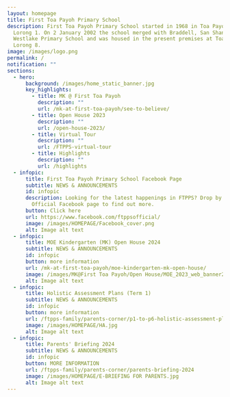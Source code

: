 ```yaml
---
layout: homepage
title: First Toa Payoh Primary School
description: First Toa Payoh Primary School started in 1968 in Toa Payoh ,
  Lorong 1. On 2 January 2002 the school merged with Braddell, San Shan and
  Westlake Primary School and was housed in the present premises at Toa Payoh
  Lorong 8.
image: /images/logo.png
permalink: /
notification: ""
sections:
  - hero:
      background: /images/home_static_banner.jpg
      key_highlights:
        - title: MK @ First Toa Payoh
          description: ""
          url: /mk-at-first-toa-payoh/see-to-believe/
        - title: Open House 2023
          description: ""
          url: /open-house-2023/
        - title: Virtual Tour
          description: ""
          url: /FTPPS-virtual-tour
        - title: Highlights
          description: ""
          url: /highlights
  - infopic:
      title: First Toa Payoh Primary School Facebook Page
      subtitle: NEWS & ANNOUNCEMENTS
      id: infopic
      description: Looking for the latest happenings in FTPPS? Drop by our FTPPS
        Official Facebook page to find out more.
      button: Click here
      url: https://www.facebook.com/ftppsofficial/
      image: /images/HOMEPAGE/Facebook_cover.png
      alt: Image alt text
  - infopic:
      title: MOE Kindergarten (MK) Open House 2024
      subtitle: NEWS & ANNOUNCEMENTS
      id: infopic
      button: more information
      url: /mk-at-first-toa-payoh/moe-kindergarten-mk-open-house/
      image: /images/MK@First Toa Payoh/Open House/MOE_2023_web_banner2_02.jpg
      alt: Image alt text
  - infopic:
      title: Holistic Assessment Plans (Term 1)
      subtitle: NEWS & ANNOUNCEMENTS
      id: infopic
      button: more information
      url: /ftpps-family/parents-corner/p1-to-p6-holistic-assessment-plans/
      image: /images/HOMEPAGE/HA.jpg
      alt: Image alt text
  - infopic:
      title: Parents' Briefing 2024
      subtitle: NEWS & ANNOUNCEMENTS
      id: infopic
      button: MORE INFORMATION
      url: /ftpps-family/parents-corner/parents-briefing-2024
      image: /images/HOMEPAGE/E-BRIEFING FOR PARENTS.jpg
      alt: Image alt text
---
```


